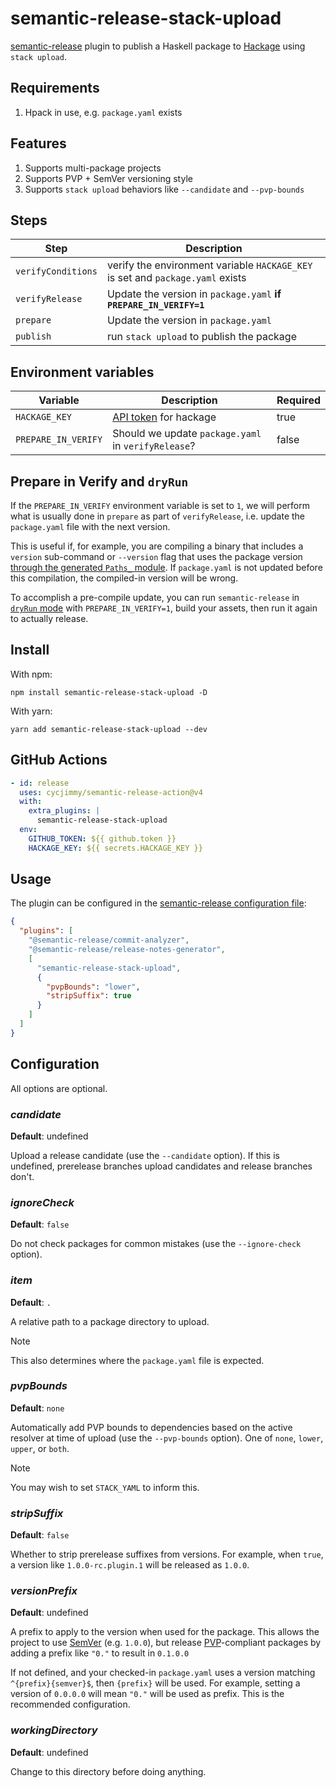 # semantic-release-stack-upload

[semantic-release][] plugin to publish a Haskell package to [Hackage][] using
`stack upload`.

[semantic-release]: https://semantic-release.gitbook.io/semantic-release/
[hackage]: https://hackage.haskell.org/

## Requirements

1. Hpack in use, e.g. `package.yaml` exists

## Features

1. Supports multi-package projects
1. Supports PVP + SemVer versioning style
1. Supports `stack upload` behaviors like `--candidate` and `--pvp-bounds`

## Steps

| Step               | Description                                                                    |
| ------------------ | ------------------------------------------------------------------------------ |
| `verifyConditions` | verify the environment variable `HACKAGE_KEY` is set and `package.yaml` exists |
| `verifyRelease`    | Update the version in `package.yaml` **if `PREPARE_IN_VERIFY=1`**              |
| `prepare`          | Update the version in `package.yaml`                                           |
| `publish`          | run `stack upload` to publish the package                                      |

## Environment variables

| Variable            | Description                                                    | Required |
| ------------------- | -------------------------------------------------------------- | -------- |
| `HACKAGE_KEY`       | [API token](https://hackage.haskell.org/packages/) for hackage | true     |
| `PREPARE_IN_VERIFY` | Should we update `package.yaml` in `verifyRelease`?            | false    |

## Prepare in Verify and `dryRun`

If the `PREPARE_IN_VERIFY` environment variable is set to `1`, we will perform
what is usually done in `prepare` as part of `verifyRelease`, i.e. update the
`package.yaml` file with the next version.

This is useful if, for example, you are compiling a binary that includes a
`version` sub-command or `--version` flag that uses the package version [through
the generated `Paths_` module][paths-version]. If `package.yaml` is not updated
before this compilation, the compiled-in version will be wrong.

To accomplish a pre-compile update, you can run `semantic-release` in [`dryRun`
mode][dryRun] with `PREPARE_IN_VERIFY=1`, build your assets, then run it again
to actually release.

[dryRun]: https://semantic-release.gitbook.io/semantic-release/usage/configuration#dryrun
[paths-version]: https://stackoverflow.com/a/2892624

## Install

With npm:

```console
npm install semantic-release-stack-upload -D
```

With yarn:

```console
yarn add semantic-release-stack-upload --dev
```

## GitHub Actions

```yaml
- id: release
  uses: cycjimmy/semantic-release-action@v4
  with:
    extra_plugins: |
      semantic-release-stack-upload
  env:
    GITHUB_TOKEN: ${{ github.token }}
    HACKAGE_KEY: ${{ secrets.HACKAGE_KEY }}
```

## Usage

The plugin can be configured in the [semantic-release configuration
file][semantic-release-config]:

[semantic-release-config]: https://github.com/semantic-release/semantic-release/blob/master/docs/usage/configuration.md#configuration

```json
{
  "plugins": [
    "@semantic-release/commit-analyzer",
    "@semantic-release/release-notes-generator",
    [
      "semantic-release-stack-upload",
      {
        "pvpBounds": "lower",
        "stripSuffix": true
      }
    ]
  ]
}
```

## Configuration

All options are optional.

### _candidate_

**Default**: undefined

Upload a release candidate (use the `--candidate` option). If this is undefined,
prerelease branches upload candidates and release branches don't.

### _ignoreCheck_

**Default**: `false`

Do not check packages for common mistakes (use the `--ignore-check` option).

### _item_

**Default**: `.`

A relative path to a package directory to upload.

> [!NOTE]
> This also determines where the `package.yaml` file is expected.

### _pvpBounds_

**Default**: `none`

Automatically add PVP bounds to dependencies based on the active resolver at
time of upload (use the `--pvp-bounds` option). One of `none`, `lower`, `upper`,
or `both`.

> [!NOTE]
> You may wish to set `STACK_YAML` to inform this.

### _stripSuffix_

**Default**: `false`

Whether to strip prerelease suffixes from versions. For example, when `true`, a
version like `1.0.0-rc.plugin.1` will be released as `1.0.0`.

### _versionPrefix_

**Default**: undefined

A prefix to apply to the version when used for the package. This allows the
project to use [SemVer][] (e.g. `1.0.0`), but release [PVP][]-compliant packages
by adding a prefix like `"0."` to result in `0.1.0.0`

[semver]: https://semver.org/
[PVP]: https://pvp.haskell.org/

If not defined, and your checked-in `package.yaml` uses a version matching
`^{prefix}{semver}$`, then `{prefix}` will be used. For example, setting a
version of `0.0.0.0` will mean `"0."` will be used as prefix. This is the
recommended configuration.

### _workingDirectory_

**Default**: undefined

Change to this directory before doing anything.
